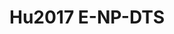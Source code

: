 <a name="material" />

# Hu2017 E-NP-DTS
<script type="application/ld+json">
  {
    "@context": "https://schema.org/",
    "@type": "ChemicalSubstance",
    "http://purl.org/dc/terms/conformsTo":
      {
        "@type": "CreativeWork",
        "@id": "https://bioschemas.org/profiles/ChemicalSubstance/0.4-RELEASE/"
      },
    "@id": "https://egonw.github.io/nanowiki/nanowiki474.html#material",
    "name": "Hu2017 E-NP-DTS",
    "sameAs: "http://127.0.0.1/mediawiki/index.php/Special:URIResolver/Hu2017_E-2DNP-2DDTS"
  }
</script>

